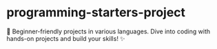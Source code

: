 # programming-starters-project
🚀 Beginner-friendly projects in various languages. Dive into coding with hands-on projects and build your skills! ✨

